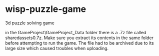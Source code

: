 # wisp-puzzle-game
3d puzzle solving game

in the GameProject\GameProject_Data folder there is a .7z file called sharedassets0.7z. Make sure you extract its contents in the same folder before attempting to run the game. The file had to be archived due to its large size which caused troubles when uploading.
